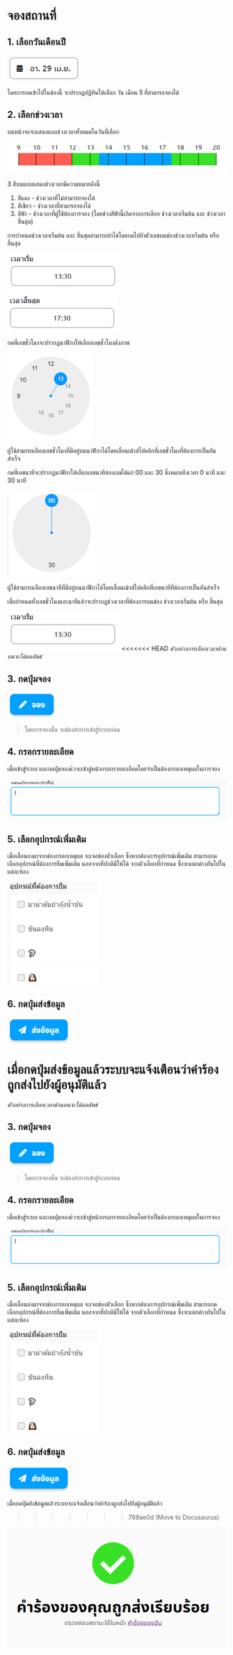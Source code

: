 # จองสถานที่

## 1. เลือกวันเดือนปี

![](../man-img/01.find-space/space-date.png)

โดยการกดเข้าไปในช่องนี้ จะปรากฎปฏิทินให้เลือก วัน เดือน ปี ที่สามารถจองได้

## 2. เลือกช่วงเวลา

บนหน้าจอจะแสดงแถบช่วงเวลาทั้งหมดในวันที่เลือก

![](../man-img/02.request-space/time-show.png)

3 สีบนแถบแสดงช่วงเวลามีความหมายดังนี้

1. สีแดง - ช่วงเวลาที่ไม่สามารถจองได้
2. สีเขียว - ช่วงเวลาที่สามารถจองได้
3. สีฟ้า - ช่วงเวลาที่ผู้ใช้ต้องการจอง (โดยช่วงสีฟ้านี้เกิดจากการเลือก ช่วงเวลาเริ่มต้น และ ช่วงเวลาสิ้นสุด)

การกำหนดช่วงเวลาเริ่มต้น และ สิ้นสุดสามารถทำได้โดยกดไปยังตัวเลขบนช่องช่วงเวลาเริ่มต้น หรือ สิ้นสุด

![](../man-img/02.request-space/time-start.png) ![](../man-img/02.request-space/time-end.png)

กดที่เลขชั่วโมงจะปรากฎนาฬิกาให้เลือกเลขชั่วโมงดังภาพ

![](../man-img/02.request-space/hour.png)

ผู้ใช้สามารถเลือกเลขชั่วโมงที่มีอยู่บนนาฬิกาได้โดยเลื่อนเม้าส์ไปคลิกที่เลขชั่วโมงที่ต้องการเป็นอันสำเร็จ

กดที่เลขนาทีจะปรากฎนาฬิกาให้เลือกเลขนาทีสองเลขได้แก่ 00 และ 30 ซึ่งหมายถึงเวลา 0 นาที และ 30 นาที

![](../man-img/02.request-space/min.png)

ผู้ใช้สามารถเลือกเลขนาทีที่มีอยู่บนนาฬิกาได้โดยเลื่อนเม้าส์ไปคลิกที่เลขนาทีที่ต้องการเป็นอันสำเร็จ

เมื่อกำหนดทั้งเลขชั่วโมงและนาทีแล้วจะปรากฎช่วงเวลาที่ต้องการบนช่อง ช่วงเวลาเริ่มต้น หรือ สิ้นสุด

![](../man-img/02.request-space/time-start.png)
<<<<<<< HEAD
_ตัวอย่างการเลือกเวลาด้านบนจะได้ผลลัพธ์_

## 3. กดปุ่มจอง

![](../man-img/02.request-space/reserve-button.png)<br>

> โดยการจองนั้น จะต้องทำการเข้าสู่ระบบก่อน

## 4. กรอกรายละเอียด

เมื่อเข้าสู่ระบบ และกดปุ่มจองแ้วจะเข้าสู่หน้ากรอกรายละเอียดโดยจำเป็นต้องกรอกเหตุผลในการจอง

![](../man-img/02.request-space/reserve-reason.png)

## 5. เลือกอุปกรณ์เพิ่มเติม

เมื่อเลื่อนลงมาจากช่องกรอกเหตุผล จะเจอช่องตัวเลือก ซึ่งหากต้องการอุปกรณ์เพิ่มเติม สามารถกดเลือกอุปกรณ์ที่ต้องการยืมเพิ่มเติม นอกจากที่ปกติมีให้ได้ จากตัวเลือกที่กำหนด ซึ่งจะแตกต่างกันไปในแต่ละห้อง

![](../man-img/02.request-space/extra-tool.png)

## 6. กดปุ่มส่งข้อมูล

![](../man-img/02.request-space/send-button.png)

# เมื่อกดปุ่มส่งข้อมูลแล้วระบบจะแจ้งเตือนว่าคำร้องถูกส่งไปยังผู้อนุมัติแล้ว

_ตัวอย่างการเลือกเวลาด้านบนจะได้ผลลัพธ์_

## 3. กดปุ่มจอง

![](../man-img/02.request-space/reserve-button.png)<br/>

> โดยการจองนั้น จะต้องทำการเข้าสู่ระบบก่อน

## 4. กรอกรายละเอียด

เมื่อเข้าสู่ระบบ และกดปุ่มจองแ้วจะเข้าสู่หน้ากรอกรายละเอียดโดยจำเป็นต้องกรอกเหตุผลในการจอง

![](../man-img/02.request-space/reserve-reason.png)

## 5. เลือกอุปกรณ์เพิ่มเติม

เมื่อเลื่อนลงมาจากช่องกรอกเหตุผล จะเจอช่องตัวเลือก ซึ่งหากต้องการอุปกรณ์เพิ่มเติม สามารถกดเลือกอุปกรณ์ที่ต้องการยืมเพิ่มเติม นอกจากที่ปกติมีให้ได้ จากตัวเลือกที่กำหนด ซึ่งจะแตกต่างกันไปในแต่ละห้อง

![](../man-img/02.request-space/extra-tool.png)

## 6. กดปุ่มส่งข้อมูล

![](../man-img/02.request-space/send-button.png)

เมื่อกดปุ่มส่งข้อมูลแล้วระบบจะแจ้งเตือนว่าคำร้องถูกส่งไปยังผู้อนุมัติแล้ว

> > > > > > > 769ae0d (Move to Docusaurus)

![](../man-img/02.request-space/is-send.png)
